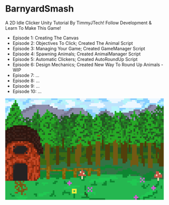 # BarnyardSmash
A 2D Idle Clicker Unity Tutorial By TimmyJTech! Follow Development & Learn To Make This Game!

- Episode 1: Creating The Canvas
- Episode 2: Objectives To Click; Created The Animal Script
- Episode 3: Managing Your Game; Created GameManager Script
- Episode 4: Spawning Animals; Created AnimalManager Script
- Episode 5: Automatic Clickers; Created AutoRoundUp Script
- Episode 6: Design Mechanics; Created New Way To Round Up Animals - WIP
- Episode 7: ...
- Episode 8: ...
- Episode 9: ...
- Episode 10: ...

![alt text](https://github.com/TimmyJTech/BarnyardSmash/blob/main/Barn%20Background.png)
